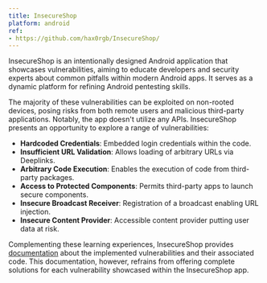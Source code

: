 ```yaml
---
title: InsecureShop
platform: android
ref:
- https://github.com/hax0rgb/InsecureShop/
---
```


InsecureShop is an intentionally designed Android application that showcases vulnerabilities, aiming to educate developers and security experts about common pitfalls within modern Android apps. It serves as a dynamic platform for refining Android pentesting skills.

The majority of these vulnerabilities can be exploited on non-rooted devices, posing risks from both remote users and malicious third-party applications. Notably, the app doesn't utilize any APIs. InsecureShop presents an opportunity to explore a range of vulnerabilities:

- **Hardcoded Credentials**: Embedded login credentials within the code.
- **Insufficient URL Validation**: Allows loading of arbitrary URLs via Deeplinks.
- **Arbitrary Code Execution**: Enables the execution of code from third-party packages.
- **Access to Protected Components**: Permits third-party apps to launch secure components.
- **Insecure Broadcast Receiver**: Registration of a broadcast enabling URL injection.
- **Insecure Content Provider**: Accessible content provider putting user data at risk.

Complementing these learning experiences, InsecureShop provides [documentation](https://docs.insecureshopapp.com/ "InsecureShop Docs") about the implemented vulnerabilities and their associated code. This documentation, however, refrains from offering complete solutions for each vulnerability showcased within the InsecureShop app.
